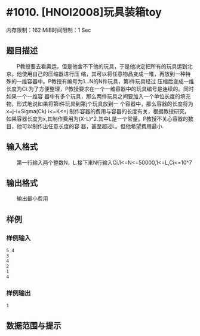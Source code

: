 # #1010. [HNOI2008]玩具装箱toy

内存限制：162 MiB时间限制：1 Sec

## 题目描述

　　P教授要去看奥运，但是他舍不下他的玩具，于是他决定把所有的玩具运到北京。他使用自己的压缩器进行压
缩，其可以将任意物品变成一堆，再放到一种特殊的一维容器中。P教授有编号为1...N的N件玩具，第i件玩具经过
压缩后变成一维长度为Ci.为了方便整理，P教授要求在一个一维容器中的玩具编号是连续的。同时如果一个一维容
器中有多个玩具，那么两件玩具之间要加入一个单位长度的填充物，形式地说如果将第i件玩具到第j个玩具放到一
个容器中，那么容器的长度将为 x=j-i+Sigma(Ck) i<=K<=j 制作容器的费用与容器的长度有关，根据教授研究，
如果容器长度为x,其制作费用为(X-L)^2.其中L是一个常量。P教授不关心容器的数目，他可以制作出任意长度的容
器，甚至超过L。但他希望费用最小.

## 输入格式

　　第一行输入两个整数N，L.接下来N行输入Ci.1<=N<=50000,1<=L,Ci<=10^7

## 输出格式

　　输出最小费用

## 样例

### 样例输入

    
    5 4
    3
    4
    2
    1
    4
    

### 样例输出

    
    1
    

## 数据范围与提示

